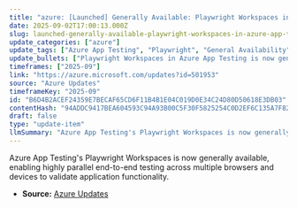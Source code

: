 ```yaml
---
title: "azure: [Launched] Generally Available: Playwright Workspaces in Azure App Testing"
date: 2025-09-02T17:00:13.000Z
slug: launched-generally-available-playwright-workspaces-in-azure-app-testing
update_categories: ["azure"]
update_tags: ["Azure App Testing", "Playwright", "General Availability", "End-to-end testing", "Parallelization", "Browsers", "Devices", "Test automation"]
update_bullets: ["Playwright Workspaces in Azure App Testing is now generally available (GA).", "Enables end-to-end (E2E) test execution with high parallelization to speed up test suites.", "Supports running tests across multiple browsers and devices for broader coverage.", "Designed to help validate application functionality at scale within Azure App Testing.", "Integrated capability for teams using Playwright-based test suites and Azure testing services."]
timeframes: ["2025-09"]
link: "https://azure.microsoft.com/updates?id=501953"
source: "Azure Updates"
timeframeKey: "2025-09"
id: "B6D4B2ACEF24359E7BECAF65CD6F11B4B1E04C019D0E34C24D80D50618E3DB03"
contentHash: "94ADDC9417BEA604593C94A93B00C5F30F5825254C0D2EF6C135A7F82194A7B3"
draft: false
type: "update-item"
llmSummary: "Azure App Testing's Playwright Workspaces is now generally available, enabling highly parallel end-to-end testing across multiple browsers and devices to validate application functionality."
---
```


Azure App Testing's Playwright Workspaces is now generally available, enabling highly parallel end-to-end testing across multiple browsers and devices to validate application functionality.

- **Source:** [Azure Updates](https://azure.microsoft.com/updates?id=501953)
